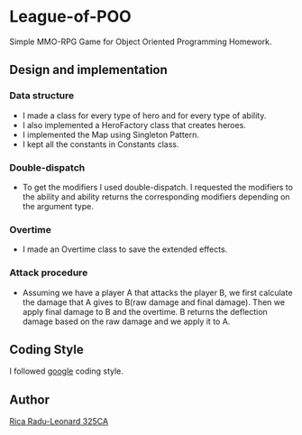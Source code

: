# League-of-POO

Simple MMO-RPG Game for 
Object Oriented Programming Homework.

## Design and implementation

### Data structure
- I made a class for every type of hero and for every type of ability.
- I also implemented a HeroFactory class that creates heroes.
- I implemented the Map using Singleton Pattern.
- I kept all the constants in Constants class.

### Double-dispatch
- To get the modifiers I used double-dispatch. I requested the modifiers 
to the ability and ability returns the corresponding modifiers depending 
on the argument type.

### Overtime
- I made an Overtime class to save the extended effects.

### Attack procedure
- Assuming we have a player A that attacks the player B, we first calculate the damage that A gives to
B(raw damage and final damage). Then we apply final damage to B and the overtime. B returns
the deflection damage based on the raw damage and we apply it to A.

## Coding Style

 I followed [google](https://google.github.io/styleguide/javaguide.html) coding style.


## Author

[Rica Radu-Leonard 325CA](https://github.com/raduleo19)

